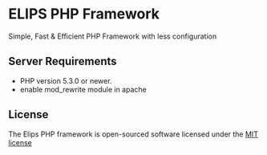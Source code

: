 # ELIPS PHP Framework

Simple, Fast &amp; Efficient PHP Framework with less configuration

Server Requirements
-------------------

- PHP version 5.3.0 or newer.
- enable mod_rewrite module in apache

License
-------

The Elips PHP framework is open-sourced software licensed under the [MIT license](http://opensource.org/licenses/MIT)
